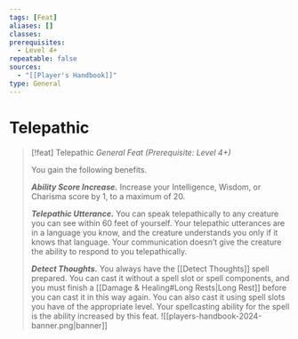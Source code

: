 ```yaml
---
tags: [Feat]
aliases: []
classes: 
prerequisites:
  - Level 4+
repeatable: false
sources:
  - "[[Player's Handbook]]"
type: General
---
```

# Telepathic
>[!feat] Telepathic
>_General Feat (Prerequisite: Level 4+)_
>
>You gain the following benefits.
>
>**_Ability Score Increase._** Increase your Intelligence, Wisdom, or Charisma score by 1, to a maximum of 20.
>
>**_Telepathic Utterance._** You can speak telepathically to any creature you can see within 60 feet of yourself. Your telepathic utterances are in a language you know, and the creature understands you only if it knows that language. Your communication doesn’t give the creature the ability to respond to you telepathically.
>
>**_Detect Thoughts._** You always have the [[Detect Thoughts]] spell prepared. You can cast it without a spell slot or spell components, and you must finish a [[Damage & Healing#Long Rests\|Long Rest]] before you can cast it in this way again. You can also cast it using spell slots you have of the appropriate level. Your spellcasting ability for the spell is the ability increased by this feat.
![[players-handbook-2024-banner.png|banner]]